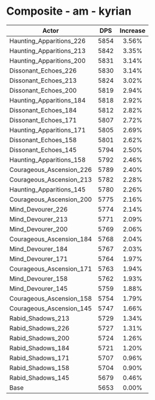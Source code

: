 # Composite - am - kyrian
| Actor | DPS | Increase |
|---|:---:|:---:|
|Haunting_Apparitions_226|5854|3.56%|
|Haunting_Apparitions_213|5842|3.35%|
|Haunting_Apparitions_200|5831|3.14%|
|Dissonant_Echoes_226|5830|3.14%|
|Dissonant_Echoes_213|5824|3.02%|
|Dissonant_Echoes_200|5819|2.94%|
|Haunting_Apparitions_184|5818|2.92%|
|Dissonant_Echoes_184|5812|2.82%|
|Dissonant_Echoes_171|5807|2.72%|
|Haunting_Apparitions_171|5805|2.69%|
|Dissonant_Echoes_158|5801|2.62%|
|Dissonant_Echoes_145|5794|2.50%|
|Haunting_Apparitions_158|5792|2.46%|
|Courageous_Ascension_226|5789|2.40%|
|Courageous_Ascension_213|5782|2.28%|
|Haunting_Apparitions_145|5780|2.26%|
|Courageous_Ascension_200|5775|2.16%|
|Mind_Devourer_226|5774|2.14%|
|Mind_Devourer_213|5771|2.09%|
|Mind_Devourer_200|5769|2.06%|
|Courageous_Ascension_184|5768|2.04%|
|Mind_Devourer_184|5767|2.03%|
|Mind_Devourer_171|5764|1.97%|
|Courageous_Ascension_171|5763|1.94%|
|Mind_Devourer_158|5762|1.93%|
|Mind_Devourer_145|5759|1.88%|
|Courageous_Ascension_158|5754|1.79%|
|Courageous_Ascension_145|5747|1.66%|
|Rabid_Shadows_213|5729|1.34%|
|Rabid_Shadows_226|5727|1.31%|
|Rabid_Shadows_200|5724|1.26%|
|Rabid_Shadows_184|5721|1.20%|
|Rabid_Shadows_171|5707|0.96%|
|Rabid_Shadows_158|5704|0.90%|
|Rabid_Shadows_145|5679|0.46%|
|Base|5653|0.00%|
